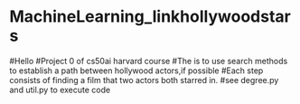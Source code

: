 # MachineLearning_linkhollywoodstars
#Hello
#Project 0 of cs50ai harvard course
#The is to use search methods to establish a path between hollywood actors,if possible
#Each step consists of finding a film that two actors both starred in.
#see degree.py and util.py to execute code
